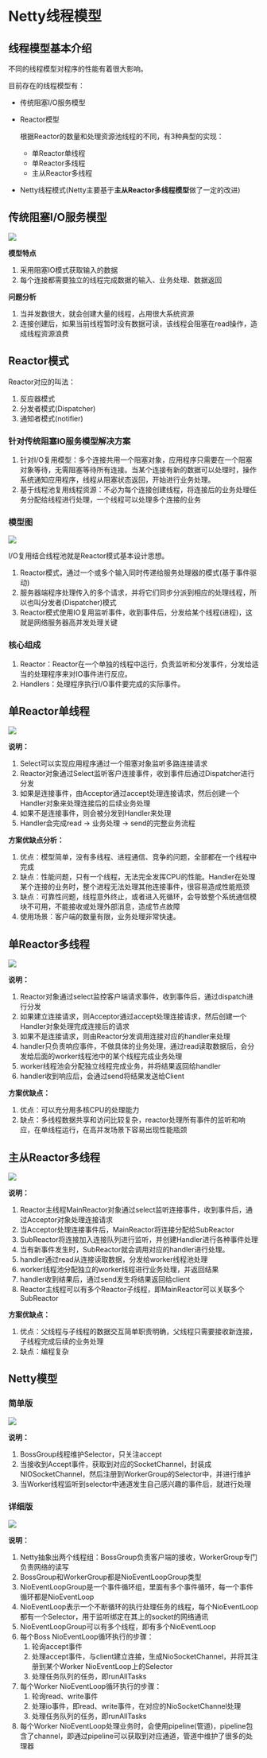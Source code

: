 # Netty线程模型

## 线程模型基本介绍

不同的线程模型对程序的性能有着很大影响。

目前存在的线程模型有：

- 传统阻塞I/O服务模型

- Reactor模型

  根据Reactor的数量和处理资源池线程的不同，有3种典型的实现：

  - 单Reactor单线程
  - 单Reactor多线程
  - 主从Reactor多线程

- Netty线程模式(Netty主要基于**主从Reactor多线程模型**做了一定的改进)



## 传统阻塞I/O服务模型

![](./img/image-20210204150132837.png)

**模型特点**

1. 采用阻塞IO模式获取输入的数据
2. 每个连接都需要独立的线程完成数据的输入、业务处理、数据返回



**问题分析**

1. 当并发数很大，就会创建大量的线程，占用很大系统资源
2. 连接创建后，如果当前线程暂时没有数据可读，该线程会阻塞在read操作，造成线程资源浪费



## Reactor模式

Reactor对应的叫法：

1. 反应器模式
2. 分发者模式(Dispatcher)
3. 通知者模式(notifier)



### 针对传统阻塞IO服务模型解决方案

1. 针对I/O复用模型：多个连接共用一个阻塞对象，应用程序只需要在一个阻塞对象等待，无需阻塞等待所有连接。当某个连接有新的数据可以处理时，操作系统通知应用程序，线程从阻塞状态返回，开始进行业务处理。
2. 基于线程池复用线程资源：不必为每个连接创建线程，将连接后的业务处理任务分配给线程进行处理，一个线程可以处理多个连接的业务



### 模型图

![](./img/image-20210204151832927.png)

I/O复用结合线程池就是Reactor模式基本设计思想。

1. Reactor模式，通过一个或多个输入同时传递给服务处理器的模式(基于事件驱动)
2. 服务器端程序处理传入的多个请求，并将它们同步分派到相应的处理线程，所以也叫分发者(Dispatcher)模式
3. Reactor模式使用IO复用监听事件，收到事件后，分发给某个线程(进程)，这就是网络服务器高并发处理关键



### 核心组成

1. Reactor：Reactor在一个单独的线程中运行，负责监听和分发事件，分发给适当的处理程序来对IO事件进行反应。
2. Handlers：处理程序执行I/O事件要完成的实际事件。



## 单Reactor单线程

![](./img/image-20210204152553499.png)

**说明：**

1. Select可以实现应用程序通过一个阻塞对象监听多路连接请求
2. Reactor对象通过Select监听客户连接事件，收到事件后通过Dispatcher进行分发
3. 如果是连接事件，由Acceptor通过accept处理连接请求，然后创建一个Handler对象来处理连接后的后续业务处理
4. 如果不是连接事件，则会被分发到Handler来处理
5. Handler会完成read -> 业务处理 -> send的完整业务流程



**方案优缺点分析：**

1. 优点：模型简单，没有多线程、进程通信、竞争的问题，全部都在一个线程中完成
2. 缺点：性能问题，只有一个线程，无法完全发挥CPU的性能。Handler在处理某个连接的业务时，整个进程无法处理其他连接事件，很容易造成性能瓶颈
3. 缺点：可靠性问题，线程意外终止，或者进入死循环，会导致整个系统通信模块不可用，不能接收或处理外部消息，造成节点故障
4. 使用场景：客户端的数量有限，业务处理非常快速。



## 单Reactor多线程

![](./img/image-20210204153812322.png)

**说明：**

1. Reactor对象通过select监控客户端请求事件，收到事件后，通过dispatch进行分发
2. 如果建立连接请求，则Acceptor通过accept处理连接请求，然后创建一个Handler对象处理完成连接后的请求
3. 如果不是连接请求，则由Reactor分发调用连接对应的handler来处理
4. handler只负责响应事件，不做具体的业务处理，通过read读取数据后，会分发给后面的worker线程池中的某个线程完成业务处理
5. worker线程池会分配独立线程完成业务，并将结果返回给handler
6. handler收到响应后，会通过send将结果发送给Client



**方案优缺点：**

1. 优点：可以充分用多核CPU的处理能力
2. 缺点：多线程数据共享和访问比较复杂，reactor处理所有事件的监听和响应，在单线程运行，在高并发场景下容易出现性能瓶颈



## 主从Reactor多线程

![](./img/image-20210204171908996.png)

**说明：**

1. Reactor主线程MainReactor对象通过select监听连接事件，收到事件后，通过Acceptor对象处理连接请求
2. 当Acceptor处理连接事件后，MainReactor将连接分配给SubReactor
3. SubReactor将连接加入连接队列进行监听，并创建Handler进行各种事件处理
4. 当有新事件发生时，SubReactor就会调用对应的handler进行处理。
5. handler通过read从连接读取数据，分发给worker线程池处理
6. worker线程池分配独立的worker线程进行业务处理，并返回结果
7. handler收到结果后，通过send发生将结果返回给client
8. Reactor主线程可以有多个Reactor子线程，即MainReactor可以关联多个SubReactor



**方案优缺点：**

1. 优点：父线程与子线程的数据交互简单职责明确，父线程只需要接收新连接，子线程完成后续的业务处理
2. 缺点：编程复杂



## Netty模型

### 简单版

![](./img/image-20210204195851100.png)

**说明：**

1. BossGroup线程维护Selector，只关注accept
2. 当接收到Accept事件，获取到对应的SocketChannel，封装成NIOSocketChannel，然后注册到WorkerGroup的Selector中，并进行维护
3. 当Worker线程监听到selector中通道发生自己感兴趣的事件后，就进行处理



### 详细版

![](./img/image-20210204204654252.png)



**说明：**

1. Netty抽象出两个线程组：BossGroup负责客户端的接收，WorkerGroup专门负责网络的读写
2. BossGroup和WorkerGroup都是NioEventLoopGroup类型
3. NioEventLoopGroup是一个事件循环组，里面有多个事件循环，每一个事件循环都是NioEventLoop
4. NioEventLoop表示一个不断循环的执行处理任务的线程，每个NioEventLoop都有一个Selector，用于监听绑定在其上的socket的网络通讯
5. NioEventLoopGroup可以有多个线程，即有多个NioEventLoop
6. 每个Boss NioEventLoop循环执行的步骤：
   1. 轮询accept事件
   2. 处理accept事件，与client建立连接，生成NioSocketChannel，并将其注册到某个Worker NioEventLoop上的Selector
   3. 处理任务队列的任务，即runAllTasks
7. 每个Worker NioEventLoop循环执行的步骤：
   1. 轮询read、write事件
   2. 处理io事件，即read、write事件，在对应的NioSocketChannel处理
   3. 处理任务队列的任务，即runAllTasks
8. 每个Worker NioEventLoop处理业务时，会使用pipeline(管道)，pipeline包含了channel，即通过pipeline可以获取到对应通道，管道中维护了很多的处理器